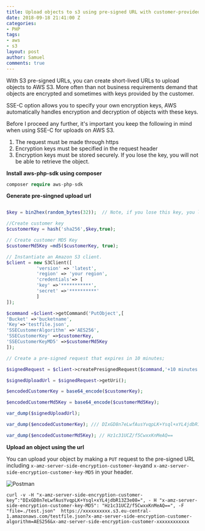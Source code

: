 ```yaml
---
title: Upload objects to s3 using pre-signed URL with customer-provided keys (SSE-C)
date: 2018-09-18 21:41:00 Z
categories:
- PHP
tags:
- aws
- s3
layout: post
author: Samuel
comments: true
---
```


With S3 pre-signed URLs, you can create short-lived URLs to upload objects to AWS S3.  More often than not business requirements demand that objects are encrypted and sometimes with keys provided by the customer. 

SSE-C option allows you to specify your own encryption keys, AWS automatically handles encryption and decryption of objects with these keys. 

Before I proceed any further, it's important you keep the following in mind when using SSE-C for uploads on AWS S3.

1. The request must be made through https
2. Encryption keys must be specified in the request header
3. Encryption keys must be stored securely. If you lose the key, you will not be able to retrieve the object.

**Install aws-php-sdk using composer**
 
 ```php
 composer require aws-php-sdk
 ```
 
**Generate pre-singned upload url**
 ```php
 
$key = bin2hex(random_bytes(32));  // Note, if you lose this key, you lose access to all objects encrypted by it

//Create customer key
$customerKey = hash('sha256',$key,true);

// Create customer MD5 Key
$customerMd5Key =md5($customerKey, true);

// Instantiate an Amazon S3 client.
$client = new S3Client([
            'version' => 'latest',
            'region' => 'your region',
            'credentials'=> [
            'key' =>'***********',
            'secret' =>'**********'
            ]
]);

$command =$client->getCommand('PutObject',[
'Bucket' =>'bucketname',
'Key'=>'testfile.json',
'SSECustomerAlgorithm' =>'AES256',
'SSECustomerKey' =>$customerKey,
'SSECustomerKeyMD5' =>$customerMd5Key
]);

// Create a pre-signed request that expires in 10 minutes;

$signedRequest = $client->createPresignedRequest($command,'+10 minutes');

$signedUploadUrl = $signedRequest->getUri();

$encodedCustomerKey = base64_encode($customerKey);

$encodedCustomerMd5Key = base64_encode($customerMd5Key);

var_dump($signedUploadUrl);  

var_dump($encodedCustomerKey); /// DIxGD8n7eLwfAusYvqpLK+Ysql+xYL4jdbR13Z3e08=

var_dump($encodedCustomerMd5Key); // Hz1c31UCZ/f5CwxxKnMeAQ==
 
 ```
 
**Upload an object using the url**

You can upload your object by making a `PUT`  request to the pre-signed URL including `x-amz-server-side-encryption-customer-key`and `x-amz-server-side-encryption-customer-key-MD5` in your header.

![Postman](http://res.cloudinary.com/samueljames/image/upload/v1537008795/SSE-C.png)
```
curl -v -H "x-amz-server-side-encryption-customer-key”:"DIxGD8n7eLwfAusYvqpLK+Ysql+xYL4jdbR13Z3e08=", - H "x-amz-server-side-encryption-customer-key-MD5": "Hz1c31UCZ/f5CwxxKnMeAQ==", -F "file=./test.json"  https://xxxxxxxxxx.s3.eu-central-1.amazonaws.com/testfile.json?x-amz-server-side-encryption-customer-algorithm=AES256&x-amz-server-side-encryption-customer-xxxxxxxxxxxx
```